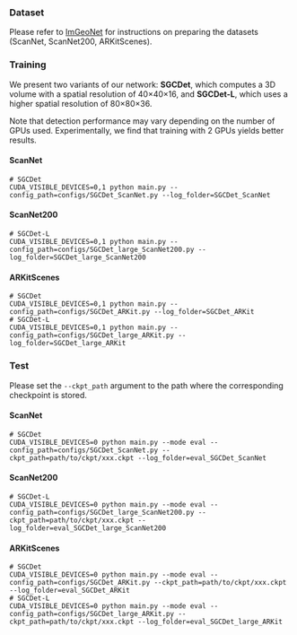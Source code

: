 ### Dataset  
Please refer to [ImGeoNet](https://github.com/ttaoREtw/ImGeoNet) for instructions on preparing the datasets (ScanNet, ScanNet200, ARKitScenes).

### Training
We present two variants of our network: **SGCDet**, which computes a 3D volume with a spatial resolution of 40×40×16, and **SGCDet-L**, which uses a higher spatial resolution of 80×80×36.

Note that detection performance may vary depending on the number of GPUs used. Experimentally, we find that training with 2 GPUs yields better results.

#### ScanNet
```shell
# SGCDet
CUDA_VISIBLE_DEVICES=0,1 python main.py --config_path=configs/SGCDet_ScanNet.py --log_folder=SGCDet_ScanNet
```

#### ScanNet200
```shell
# SGCDet-L
CUDA_VISIBLE_DEVICES=0,1 python main.py --config_path=configs/SGCDet_large_ScanNet200.py --log_folder=SGCDet_large_ScanNet200
```

#### ARKitScenes
```shell
# SGCDet
CUDA_VISIBLE_DEVICES=0,1 python main.py --config_path=configs/SGCDet_ARKit.py --log_folder=SGCDet_ARKit
# SGCDet-L
CUDA_VISIBLE_DEVICES=0,1 python main.py --config_path=configs/SGCDet_large_ARKit.py --log_folder=SGCDet_large_ARKit
```

### Test
Please set the `--ckpt_path` argument to the path where the corresponding checkpoint is stored.

#### ScanNet
```shell
# SGCDet
CUDA_VISIBLE_DEVICES=0 python main.py --mode eval --config_path=configs/SGCDet_ScanNet.py --ckpt_path=path/to/ckpt/xxx.ckpt --log_folder=eval_SGCDet_ScanNet
```

#### ScanNet200
```shell
# SGCDet-L
CUDA_VISIBLE_DEVICES=0 python main.py --mode eval --config_path=configs/SGCDet_large_ScanNet200.py --ckpt_path=path/to/ckpt/xxx.ckpt --log_folder=eval_SGCDet_large_ScanNet200
```

#### ARKitScenes
```shell
# SGCDet
CUDA_VISIBLE_DEVICES=0 python main.py --mode eval --config_path=configs/SGCDet_ARKit.py --ckpt_path=path/to/ckpt/xxx.ckpt --log_folder=eval_SGCDet_ARKit
# SGCDet-L
CUDA_VISIBLE_DEVICES=0 python main.py --mode eval --config_path=configs/SGCDet_large_ARKit.py --ckpt_path=path/to/ckpt/xxx.ckpt --log_folder=eval_SGCDet_large_ARKit
```
